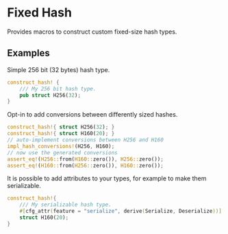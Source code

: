 # Fixed Hash

Provides macros to construct custom fixed-size hash types.

## Examples

Simple 256 bit (32 bytes) hash type.

```rust
construct_hash! {
    /// My 256 bit hash type.
    pub struct H256(32);
}
```

Opt-in to add conversions between differently sized hashes.

```rust
construct_hash!{ struct H256(32); }
construct_hash!{ struct H160(20); }
// auto-implement conversions between H256 and H160
impl_hash_conversions!(H256, H160);
// now use the generated conversions
assert_eq!(H256::from(H160::zero()), H256::zero());
assert_eq!(H160::from(H256::zero()), H160::zero());
```

It is possible to add attributes to your types, for example to make them serializable.

```rust
construct_hash!{
    /// My serializable hash type.
    #[cfg_attr(feature = "serialize", derive(Serialize, Deserialize))]
    struct H160(20);
}
```
